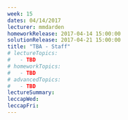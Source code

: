 ```yaml
---
week: 15
dates: 04/14/2017
lecturer: mmdarden
homeworkRelease: 2017-04-14 15:00:00
solutionRelease: 2017-04-21 15:00:00
title: "TBA - Staff"
# lectureTopics:
#   - TBD
# homeworkTopics:
#   - TBD
# advancedTopics:
#   - TBD
lectureSummary:
leccapWed:
leccapFri:
---
```

